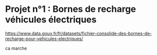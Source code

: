 # Projet n°1 : Bornes de recharge véhicules électriques

https://www.data.gouv.fr/fr/datasets/fichier-consolide-des-bornes-de-recharge-pour-vehicules-electriques/


ca marche
